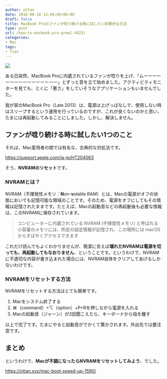 ```yaml
---
author: ottan
date: 2016-06-10 13:49:02+00:00
draft: false
title: MacBook Proのファンが唸り続ける時に試したい効果的な方法
type: post
url: /how-to-macbook-pro-growl-4423/
categories:
- Mac
tags:
- Tips
---
```


![](/images/2016/06/160610-575ac25c6d249.jpg)






ある日突然、MacBook Proに内蔵されているファンが唸りを上げ、「ムーーーーーーーーーーーーーーーー」とずっと音を立て始めました。アクティビティモニターを見ても、とくに「悪さ」をしていそうなアプリケーションもいませんでした。





我が家のMacBook Pro（Late 2013）は、電源は上げっぱなしで、使用しない時はスリープするという運用を行っているのですが、これが良くないのかと思い、たまには再起動してみることにしました。しかし、解決しません。





## ファンが唸り続ける時に試したい1つのこと





それは、Mac愛用者の間では有名な、古典的な対処法です。



https://support.apple.com/ja-jp/HT204063



そう、**NVRAMのリセット**です。





### NVRAMとは？





NVRAM（不揮発性メモリ：**N**on-**v**olatile RAM）とは、Macの電源がオフの状態においても記憶可能な領域のことです。そのため、電源をオフにしてもその情報は記憶されたままです。たとえば、Macの起動音などの再起動後も必要な情報は、このNVRAMに保存されています。





<blockquote>コンピューターに内蔵されている NVRAM (不揮発性メモリ) と呼ばれる小容量のメモリには、所定の設定情報が記憶され、この場所には macOS からすばやくアクセスできます</blockquote>





これだけ読んでもよくわかりませんが、簡潔に言えば**壊れたNVRAMは電源を切っても、再起動してもなおりません**、ということです。というわけで、NVRAMに不適切な内容が書き込まれた場合には、NVRAM自体をクリアしてあげるしかないわけです。





### NVRAMをリセットする方法





NVRAMをリセットする方法はとても簡単です。






  1. Macをシステム終了する
  2. ⌘（command）+⌥（option）+P+Rを押しながら電源を入れる
  3. Macの起動音（ジャーン）が2回聞こえたら、キーボードから指を離す




以上で完了です。たまにやると起動音がでかくて驚かされます。外出先では要注意です。





## まとめ





というわけで、**Macが不調になったらNVRAMをリセットしてみよう**、でした。



https://ottan.xyz/mac-boot-speed-up-1590/

